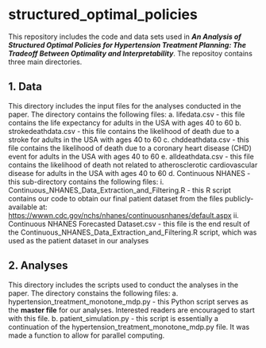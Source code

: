 # structured_optimal_policies

This repository includes the code and data sets used in ***An Analysis of Structured Optimal Policies for Hypertension Treatment
Planning: The Tradeoff Between Optimality and Interpretability***. The repositoy contains three main directories.

## 1. Data
This directory includes the input files for the analyses conducted in the paper. The directory contains the following files:
a. lifedata.csv - this file contains the life expectancy for adults in the USA with ages 40 to 60
b. strokedeathdata.csv - this file contains the likelihood of death due to a stroke for adults in the USA with ages 40 to 60
c. chddeathdata.csv - this file contains the likelihood of death due to a coronary heart disease (CHD) event for adults in the USA with ages 40 to 60
e. alldeathdata.csv - this file contains the likelihood of death not related to atherosclerotic cardiovascular disease for adults in the USA with ages 40 to 60
d. Continuous NHANES - this sub-directory contains the following files:
  i. Continuous_NHANES_Data_Extraction_and_Filtering.R - this R script contains our code to obtain our final patient dataset from the files publicly-available at: https://wwwn.cdc.gov/nchs/nhanes/continuousnhanes/default.aspx
  ii. Continuous NHANES Forecasted Dataset.csv - this file is the end result of the Continuous_NHANES_Data_Extraction_and_Filtering.R script, which was used as the patient dataset in our analyses
  
## 2. Analyses
This directory includes the scripts used to conduct the analyses in the paper. The directory constains the following files:
a. hypertension_treatment_monotone_mdp.py - this Python script serves as the **master file** for our analyses. Interested readers are encouraged to start with this file.
b. patient_simulation.py - this script is essentially a continuation of the hypertension_treatment_monotone_mdp.py file. It was made a function to allow for parallel computing.
